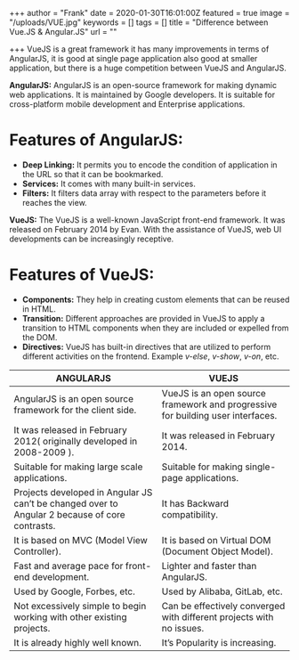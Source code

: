 +++
author = "Frank"
date = 2020-01-30T16:01:00Z
featured = true
image = "/uploads/VUE.jpg"
keywords = []
tags = []
title = "Difference between Vue.JS & Angular.JS"
url = ""

+++
VueJS is a great framework it has many improvements in terms of AngularJS, it is good at single page application also good at smaller application, but there is a huge competition between VueJS and AngularJS.

<!--more-->

**AngularJS:** AngularJS is an open-source framework for making dynamic web applications. It is maintained by Google developers. It is suitable for cross-platform mobile development and Enterprise applications.

# Features of AngularJS: 

* **Deep Linking:** It permits you to encode the condition of application in the URL so that it can be bookmarked.
* **Services:** It comes with many built-in services.
* **Filters:** It filters data array with respect to the parameters before it reaches the view.

**VueJS:** The VueJS is a well-known JavaScript front-end framework. It was released on February 2014 by Evan. With the assistance of VueJS, web UI developments can be increasingly receptive.

# Features of VueJS: 

* **Components:** They help in creating custom elements that can be reused in HTML.
* **Transition:** Different approaches are provided in VueJS to apply a transition to HTML components when they are included or expelled from the DOM.
* **Directives:** VueJS has built-in directives that are utilized to perform different activities on the frontend. Example _v-else_, _v-show_, _v-on_, etc.


| ANGULARJS | VUEJS |
| --- | --- |
| AngularJS is an open source framework for the client side. | VueJS is an open source framework and progressive for building user interfaces. |
| It was released in February 2012( originally developed in 2008-2009 ). | It was released in February 2014. |
| Suitable for making large scale applications. | Suitable for making single-page applications. |
| Projects developed in Angular JS can’t be changed over to Angular 2 because of core contrasts. | It has Backward compatibility. |
| It is based on MVC (Model View Controller). | It is based on Virtual DOM (Document Object Model). |
| Fast and average pace for front-end development. | Lighter and faster than AngularJS. |
| Used by Google, Forbes, etc. | Used by Alibaba, GitLab, etc. |
| Not excessively simple to begin working with other existing projects. | Can be effectively converged with different projects with no issues. |
| It is already highly well known. | It’s Popularity is increasing. |